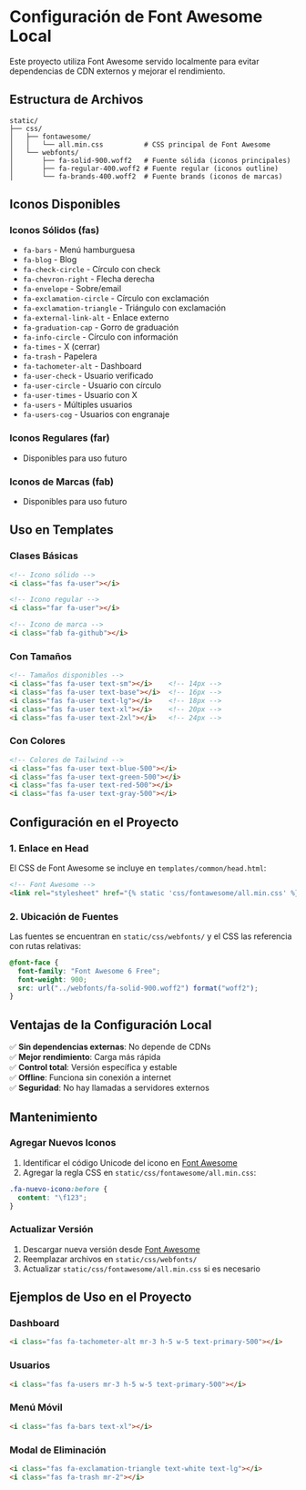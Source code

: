 # Configuración de Font Awesome Local

Este proyecto utiliza Font Awesome servido localmente para evitar dependencias de CDN externos y mejorar el rendimiento.

## Estructura de Archivos

```
static/
├── css/
│   ├── fontawesome/
│   │   └── all.min.css          # CSS principal de Font Awesome
│   └── webfonts/
│       ├── fa-solid-900.woff2   # Fuente sólida (iconos principales)
│       ├── fa-regular-400.woff2 # Fuente regular (iconos outline)
│       └── fa-brands-400.woff2  # Fuente brands (iconos de marcas)
```

## Iconos Disponibles

### Iconos Sólidos (fas)
- `fa-bars` - Menú hamburguesa
- `fa-blog` - Blog
- `fa-check-circle` - Círculo con check
- `fa-chevron-right` - Flecha derecha
- `fa-envelope` - Sobre/email
- `fa-exclamation-circle` - Círculo con exclamación
- `fa-exclamation-triangle` - Triángulo con exclamación
- `fa-external-link-alt` - Enlace externo
- `fa-graduation-cap` - Gorro de graduación
- `fa-info-circle` - Círculo con información
- `fa-times` - X (cerrar)
- `fa-trash` - Papelera
- `fa-tachometer-alt` - Dashboard
- `fa-user-check` - Usuario verificado
- `fa-user-circle` - Usuario con círculo
- `fa-user-times` - Usuario con X
- `fa-users` - Múltiples usuarios
- `fa-users-cog` - Usuarios con engranaje

### Iconos Regulares (far)
- Disponibles para uso futuro

### Iconos de Marcas (fab)
- Disponibles para uso futuro

## Uso en Templates

### Clases Básicas
```html
<!-- Icono sólido -->
<i class="fas fa-user"></i>

<!-- Icono regular -->
<i class="far fa-user"></i>

<!-- Icono de marca -->
<i class="fab fa-github"></i>
```

### Con Tamaños
```html
<!-- Tamaños disponibles -->
<i class="fas fa-user text-sm"></i>    <!-- 14px -->
<i class="fas fa-user text-base"></i>  <!-- 16px -->
<i class="fas fa-user text-lg"></i>    <!-- 18px -->
<i class="fas fa-user text-xl"></i>    <!-- 20px -->
<i class="fas fa-user text-2xl"></i>   <!-- 24px -->
```

### Con Colores
```html
<!-- Colores de Tailwind -->
<i class="fas fa-user text-blue-500"></i>
<i class="fas fa-user text-green-500"></i>
<i class="fas fa-user text-red-500"></i>
<i class="fas fa-user text-gray-500"></i>
```

## Configuración en el Proyecto

### 1. Enlace en Head
El CSS de Font Awesome se incluye en `templates/common/head.html`:

```html
<!-- Font Awesome -->
<link rel="stylesheet" href="{% static 'css/fontawesome/all.min.css' %}">
```

### 2. Ubicación de Fuentes
Las fuentes se encuentran en `static/css/webfonts/` y el CSS las referencia con rutas relativas:

```css
@font-face {
  font-family: "Font Awesome 6 Free";
  font-weight: 900;
  src: url("../webfonts/fa-solid-900.woff2") format("woff2");
}
```

## Ventajas de la Configuración Local

✅ **Sin dependencias externas**: No depende de CDNs  
✅ **Mejor rendimiento**: Carga más rápida  
✅ **Control total**: Versión específica y estable  
✅ **Offline**: Funciona sin conexión a internet  
✅ **Seguridad**: No hay llamadas a servidores externos  

## Mantenimiento

### Agregar Nuevos Iconos
1. Identificar el código Unicode del icono en [Font Awesome](https://fontawesome.com/icons)
2. Agregar la regla CSS en `static/css/fontawesome/all.min.css`:

```css
.fa-nuevo-icono:before {
  content: "\f123";
}
```

### Actualizar Versión
1. Descargar nueva versión desde [Font Awesome](https://fontawesome.com/download)
2. Reemplazar archivos en `static/css/webfonts/`
3. Actualizar `static/css/fontawesome/all.min.css` si es necesario

## Ejemplos de Uso en el Proyecto

### Dashboard
```html
<i class="fas fa-tachometer-alt mr-3 h-5 w-5 text-primary-500"></i>
```

### Usuarios
```html
<i class="fas fa-users mr-3 h-5 w-5 text-primary-500"></i>
```

### Menú Móvil
```html
<i class="fas fa-bars text-xl"></i>
```

### Modal de Eliminación
```html
<i class="fas fa-exclamation-triangle text-white text-lg"></i>
<i class="fas fa-trash mr-2"></i>
``` 